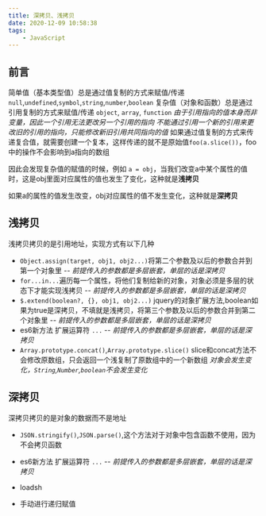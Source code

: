 ```yaml
---
title: 深拷贝、浅拷贝
date: 2020-12-09 10:58:38
tags:
    - JavaScript
---
```


## 前言

  简单值（基本类型值）总是通过值复制的方式来赋值/传递 `null`,`undefined`,`symbol`,`string`,`number`,`boolean`
  复杂值（对象和函数）总是通过引用复制的方式来赋值/传递 `object`, `array`, `function`
  *由于引用指向的值本身而非变量，因此一个引用无法更改另一个引用的指向*
  *不能通过引用一个新的引用来更改旧的引用的指向，只能修改新旧引用共同指向的值*
  如果通过值复制的方式来传递复合值，就需要创建一个复本，这样传递的就不是原始值`foo(a.slice())`，foo中的操作不会影响到a指向的数组

  因此会发现复杂值的赋值的时候，例如 `a = obj`，当我们改变a中某个属性的值时，这是obj里面对应属性的值也发生了变化，这种就是**浅拷贝**

  如果a的属性的值发生改变，obj对应属性的值不发生变化，这种就是**深拷贝**



## 浅拷贝

  浅拷贝拷贝的是引用地址，实现方式有以下几种

  * `Object.assign(target, obj1, obj2...)`将第二个参数及以后的参数合并到第一个对象里  -- *前提传入的参数都是多层嵌套，单层的话是深拷贝*
  * `for...in...`遍历每一个属性，将他们复制给新的对象，对象必须是多层的状态下才能实现浅拷贝 -- *前提传入的参数都是多层嵌套，单层的话是深拷贝*
  * `$.extend(boolean?, {}, obj1, obj2...)` jquery的对象扩展方法,boolean如果为true是深拷贝，不填就是浅拷贝，将第三个参数及以后的参数合并到第二个对象里 -- *前提传入的参数都是多层嵌套，单层的话是深拷贝*
  * es6新方法 扩展运算符 `...` -- *前提传入的参数都是多层嵌套，单层的话是深拷贝*
  * `Array.prototype.concat()`,`Array.prototype.slice()`
    slice和concat方法不会修改原数组，只会返回一个浅复制了原数组中的一个新数组 *对象会发生变化，`String`,`Number`,`boolean`不会发生变化*
## 深拷贝

  深拷贝拷贝的是对象的数据而不是地址

  * `JSON.stringify()`,`JSON.parse()`,这个方法对于对象中包含函数不使用，因为不会拷贝函数

  * es6新方法 扩展运算符 `...` -- *前提传入的参数都是多层嵌套，单层的话是深拷贝*

  * loadsh

  * 手动进行递归赋值



